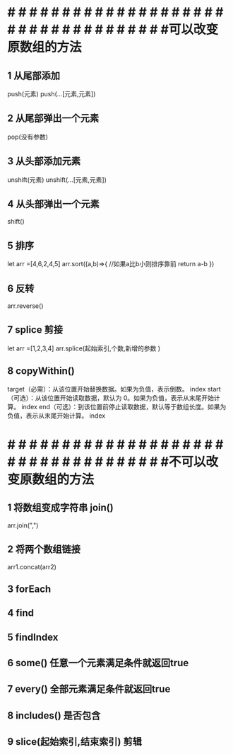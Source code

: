 # # # # # # # # # # # # # # # # # # # # # # # # # # # # # # # # # # # #可以改变原数组的方法
## 1 从尾部添加
push(元素)  push(...[元素,元素])

## 2 从尾部弹出一个元素
pop(没有参数)

## 3 从头部添加元素
unshift(元素)  unshift(...[元素,元素])

## 4 从头部弹出一个元素
shift()

## 5 排序
let arr =[4,6,2,4,5]
arr.sort((a,b)=>{
  //如果a比b小则排序靠前
    return a-b
})

## 6 反转
arr.reverse()

## 7 splice 剪接
let arr =[1,2,3,4] 
arr.splice(起始索引,个数,新增的参数 )

## 8 copyWithin()
target（必需）：从该位置开始替换数据。如果为负值，表示倒数。                index
start（可选）：从该位置开始读取数据，默认为 0。如果为负值，表示从末尾开始计算。        index
end（可选）：到该位置前停止读取数据，默认等于数组长度。如果为负值，表示从末尾开始计算。 index


# # # # # # # # # # # # # # # # # # # # # # # # # # # # # # # # # # # #不可以改变原数组的方法
##  1 将数组变成字符串 join() 
arr.join(",")

## 2 将两个数组链接
arr1.concat(arr2)

## 3 forEach

## 4 find

## 5 findIndex

## 6 some()  任意一个元素满足条件就返回true

## 7 every()  全部元素满足条件就返回true

## 8 includes() 是否包含

## 9 slice(起始索引,结束索引) 剪辑


